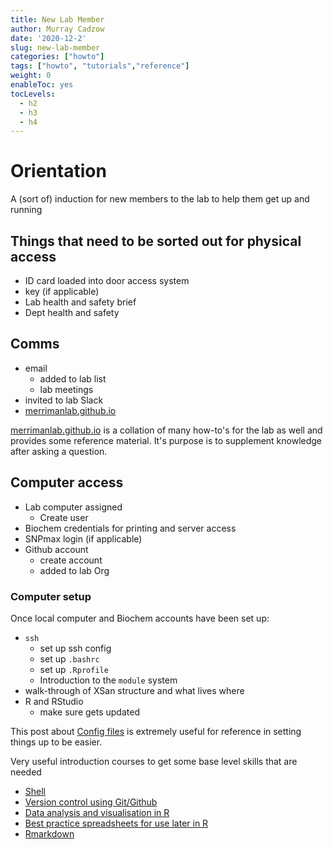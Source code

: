```yaml
---
title: New Lab Member
author: Murray Cadzow
date: '2020-12-2'
slug: new-lab-member
categories: ["howto"]
tags: ["howto", "tutorials","reference"]
weight: 0
enableToc: yes
tocLevels:
  - h2
  - h3
  - h4
---
```



# Orientation

A (sort of) induction for new members to the lab to help them get up and running

## Things that need to be sorted out for physical access

- ID card loaded into door access system
- key (if applicable)
- Lab health and safety brief
- Dept health and safety

## Comms

- email
  - added to lab list
  - lab meetings
- invited to lab Slack
- [merrimanlab.github.io](https://merrimanlab.github.io)

[merrimanlab.github.io](https://merrimanlab.github.io) is a collation of many how-to's for the lab as well and provides some reference material. It's purpose is to supplement knowledge after asking a question.


## Computer access

- Lab computer assigned
  - Create user
- Biochem credentials for printing and server access
- SNPmax login (if applicable)
- Github account
  - create account
  - added to lab Org



### Computer setup

Once local computer and Biochem accounts have been set up:


- `ssh`
  - set up ssh config
  - set up `.bashrc`
  - set up `.Rprofile`
  - Introduction to the `module` system
- walk-through of XSan structure and what lives where
- R and RStudio
  - make sure gets updated


This post about [Config files](https://merrimanlab.github.io/post/config-files/) is extremely useful for reference in setting things up to be easier.

Very useful introduction courses to get some base level skills that are needed 

- [Shell](http://swcarpentry.github.io/shell-novice/)
- [Version control using Git/Github](http://swcarpentry.github.io/git-novice/)
- [Data analysis and visualisation in R](http://www.datacarpentry.org/R-ecology-lesson/)
- [Best practice spreadsheets for use later in R](http://www.datacarpentry.org/spreadsheet-ecology-lesson/)
- [Rmarkdown](http://rmarkdown.rstudio.com/)


